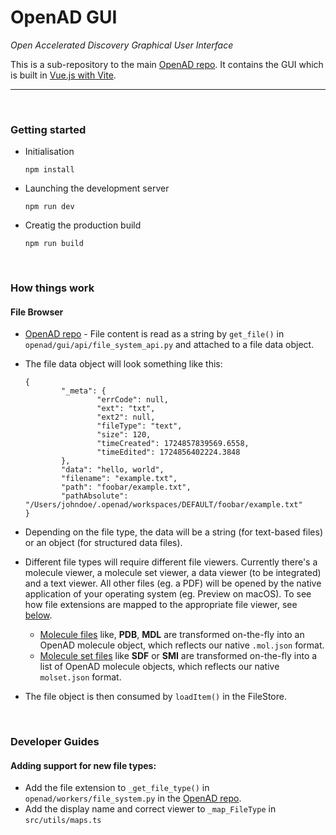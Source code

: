 # OpenAD GUI

_Open Accelerated Discovery Graphical User Interface_

This is a sub-repository to the main [OpenAD repo]. It contains the GUI which is built in [Vue.js with Vite](readme/vue-vite.md).

---

<br>

### Getting started

-   Initialisation

        npm install

-   Launching the development server

        npm run dev

-   Creatig the production build

        npm run build

<br>

### How things work

#### File Browser

-   [OpenAD repo] - File content is read as a string by `get_file()` in `openad/gui/api/file_system_api.py` and attached to a file data object.
-   The file data object will look something like this:

        {
                "_meta": {
                        "errCode": null,
                        "ext": "txt",
                        "ext2": null,
                        "fileType": "text",
                        "size": 120,
                        "timeCreated": 1724857839569.6558,
                        "timeEdited": 1724856402224.3848
                },
                "data": "hello, world",
                "filename": "example.txt",
                "path": "foobar/example.txt",
                "pathAbsolute": "/Users/johndoe/.openad/workspaces/DEFAULT/foobar/example.txt"
        }

-   Depending on the file type, the data will be a string (for text-based files) or an object (for structured data files).
-   Different file types will require different file viewers. Currently there's a molecule viewer, a molecule set viewer, a data viewer (to be integrated) and a text viewer. All other files (eg. a PDF) will be opened by the native application of your operating system (eg. Preview on macOS). To see how file extensions are mapped to the appropriate file viewer, see [below](#adding-support-for-new-file-types).
    -   <u>Molecule files</u> like, **PDB**, **MDL** are transformed on-the-fly into an OpenAD molecule object, which reflects our native `.mol.json` format.
    -   <u>Molecule set files</u> like **SDF** or **SMI** are transformed on-the-fly into a list of OpenAD molecule objects, which reflects our native `molset.json` format.
-   The file object is then consumed by `loadItem()` in the FileStore.

<br>

### Developer Guides

#### Adding support for new file types:

-   Add the file extension to `_get_file_type()` in `openad/workers/file_system.py` in the [OpenAD repo].
-   Add the display name and correct viewer to `_map_FileType` in `src/utils/maps.ts`

[OpenAD repo]: https://github.com/acceleratedscience/open-ad-toolkit
